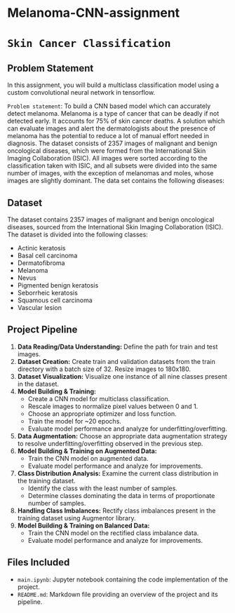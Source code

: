 # Melanoma-CNN-assignment
# `Skin Cancer Classification`


## Problem Statement
In this assignment, you will build a multiclass classification model using a custom convolutional neural network in tensorflow.

`Problem statement`: To build a CNN based model which can accurately detect melanoma. Melanoma is a type of cancer that can be deadly if not detected early. It accounts for 75% of skin cancer deaths. A solution which can evaluate images and alert the dermatologists about the presence of melanoma has the potential to reduce a lot of manual effort needed in diagnosis.
The dataset consists of 2357 images of malignant and benign oncological diseases, which were formed from the International Skin Imaging Collaboration (ISIC). All images were sorted according to the classification taken with ISIC, and all subsets were divided into the same number of images, with the exception of melanomas and moles, whose images are slightly dominant. The data set contains the following diseases:

## Dataset
The dataset contains 2357 images of malignant and benign oncological diseases, sourced from the International Skin Imaging Collaboration (ISIC). The dataset is divided into the following classes:
- Actinic keratosis
- Basal cell carcinoma
- Dermatofibroma
- Melanoma
- Nevus
- Pigmented benign keratosis
- Seborrheic keratosis
- Squamous cell carcinoma
- Vascular lesion

## Project Pipeline
1. **Data Reading/Data Understanding:** Define the path for train and test images.
2. **Dataset Creation:** Create train and validation datasets from the train directory with a batch size of 32. Resize images to 180x180.
3. **Dataset Visualization:** Visualize one instance of all nine classes present in the dataset.
4. **Model Building & Training:** 
    - Create a CNN model for multiclass classification.
    - Rescale images to normalize pixel values between 0 and 1.
    - Choose an appropriate optimizer and loss function.
    - Train the model for ~20 epochs.
    - Evaluate model performance and analyze for underfitting/overfitting.
5. **Data Augmentation:** Choose an appropriate data augmentation strategy to resolve underfitting/overfitting observed in the previous step.
6. **Model Building & Training on Augmented Data:** 
    - Train the CNN model on augmented data.
    - Evaluate model performance and analyze for improvements.
7. **Class Distribution Analysis:** Examine the current class distribution in the training dataset.
    - Identify the class with the least number of samples.
    - Determine classes dominating the data in terms of proportionate number of samples.
8. **Handling Class Imbalances:** Rectify class imbalances present in the training dataset using Augmentor library.
9. **Model Building & Training on Balanced Data:** 
    - Train the CNN model on the rectified class imbalance data.
    - Evaluate model performance and analyze for improvements.

## Files Included
- `main.ipynb`: Jupyter notebook containing the code implementation of the project.
- `README.md`: Markdown file providing an overview of the project and its pipeline.
